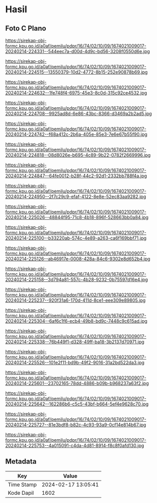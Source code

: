 # Hasil

## Foto C Plano

https://sirekap-obj-formc.kpu.go.id/a0af/pemilu/pdpr/16/74/02/10/09/1674021009017-20240214-224331--544eec7a-d00d-4d9c-bd56-3208f0550d6e.jpg

https://sirekap-obj-formc.kpu.go.id/a0af/pemilu/pdpr/16/74/02/10/09/1674021009017-20240214-224515--13550379-10d2-4772-8b15-252e90878b69.jpg

https://sirekap-obj-formc.kpu.go.id/a0af/pemilu/pdpr/16/74/02/10/09/1674021009017-20240214-224632--1fe748f4-6975-45e3-8c0d-315c92ce4532.jpg

https://sirekap-obj-formc.kpu.go.id/a0af/pemilu/pdpr/16/74/02/10/09/1674021009017-20240214-224708--9925ad8d-6e86-43bc-8366-d3469a2b2ad5.jpg

https://sirekap-obj-formc.kpu.go.id/a0af/pemilu/pdpr/16/74/02/10/09/1674021009017-20240214-224742--f68a412c-2b6a-405e-85e3-7e6e67b55f90.jpg

https://sirekap-obj-formc.kpu.go.id/a0af/pemilu/pdpr/16/74/02/10/09/1674021009017-20240214-224818--08d8026e-b695-4c89-9b22-0782f2669996.jpg

https://sirekap-obj-formc.kpu.go.id/a0af/pemilu/pdpr/16/74/02/10/09/1674021009017-20240214-224847--64fe0012-b28f-44c2-92d1-2332bb788f4a.jpg

https://sirekap-obj-formc.kpu.go.id/a0af/pemilu/pdpr/16/74/02/10/09/1674021009017-20240214-224950--2f7c29c9-efaf-4122-8e8e-52ec83aa9282.jpg

https://sirekap-obj-formc.kpu.go.id/a0af/pemilu/pdpr/16/74/02/10/09/1674021009017-20240214-225026--48844f95-71c8-4b18-896f-528663bb0a84.jpg

https://sirekap-obj-formc.kpu.go.id/a0af/pemilu/pdpr/16/74/02/10/09/1674021009017-20240214-225100--b33220ab-574c-4e89-a263-ca6f169bbf71.jpg

https://sirekap-obj-formc.kpu.go.id/a0af/pemilu/pdpr/16/74/02/10/09/1674021009017-20240214-225126--ab46917e-0008-428a-84c6-9302e8d652b4.jpg

https://sirekap-obj-formc.kpu.go.id/a0af/pemilu/pdpr/16/74/02/10/09/1674021009017-20240214-225158--3d794a81-557c-4b28-9232-0b75597d16e4.jpg

https://sirekap-obj-formc.kpu.go.id/a0af/pemilu/pdpr/16/74/02/10/09/1674021009017-20240214-225237--920f31a6-170d-411d-8ce1-eee309e89805.jpg

https://sirekap-obj-formc.kpu.go.id/a0af/pemilu/pdpr/16/74/02/10/09/1674021009017-20240214-225304--6af6c1f6-ecb4-49b8-bd9c-7448c9c615ad.jpg

https://sirekap-obj-formc.kpu.go.id/a0af/pemilu/pdpr/16/74/02/10/09/1674021009017-20240214-225338--76b449f1-d328-49ff-ba18-3b2137d70971.jpg

https://sirekap-obj-formc.kpu.go.id/a0af/pemilu/pdpr/16/74/02/10/09/1674021009017-20240214-225526--101e2f11-bd9b-49f2-9016-31a2bd522da3.jpg

https://sirekap-obj-formc.kpu.go.id/a0af/pemilu/pdpr/16/74/02/10/09/1674021009017-20240214-225601--23702165-78dd-4886-b09b-b968237a63f2.jpg

https://sirekap-obj-formc.kpu.go.id/a0af/pemilu/pdpr/16/74/02/10/09/1674021009017-20240214-225642--162286b6-c5c5-43bf-b664-5ef4e9628c70.jpg

https://sirekap-obj-formc.kpu.go.id/a0af/pemilu/pdpr/16/74/02/10/09/1674021009017-20240214-225727--81e3bdf8-b82c-4c93-93a9-0cf14e814b67.jpg

https://sirekap-obj-formc.kpu.go.id/a0af/pemilu/pdpr/16/74/02/10/09/1674021009017-20240214-225753--4a015091-c4da-4d81-8914-f8c8f0afd130.jpg


## Metadata

| Key        | Value               |
| ---------- | ------------------- |
| Time Stamp | 2024-02-17 13:05:41 |
| Kode Dapil | 1602                |



